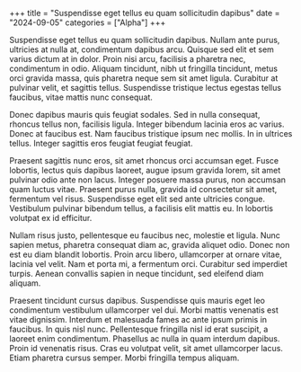 +++
title = "Suspendisse eget tellus eu quam sollicitudin dapibus"
date = "2024-09-05"
categories = ["Alpha"]
+++

Suspendisse eget tellus eu quam sollicitudin dapibus. Nullam ante purus, ultricies at nulla at, condimentum dapibus arcu. Quisque sed elit et sem varius dictum at in dolor. Proin nisi arcu, facilisis a pharetra nec, condimentum in odio. Aliquam tincidunt, nibh ut fringilla tincidunt, metus orci gravida massa, quis pharetra neque sem sit amet ligula. Curabitur at pulvinar velit, et sagittis tellus. Suspendisse tristique lectus egestas tellus faucibus, vitae mattis nunc consequat.

Donec dapibus mauris quis feugiat sodales. Sed in nulla consequat, rhoncus tellus non, facilisis ligula. Integer bibendum lacinia eros ac varius. Donec at faucibus est. Nam faucibus tristique ipsum nec mollis. In in ultrices tellus. Integer sagittis eros feugiat feugiat feugiat.

Praesent sagittis nunc eros, sit amet rhoncus orci accumsan eget. Fusce lobortis, lectus quis dapibus laoreet, augue ipsum gravida lorem, sit amet pulvinar odio ante non lacus. Integer posuere massa purus, non accumsan quam luctus vitae. Praesent purus nulla, gravida id consectetur sit amet, fermentum vel risus. Suspendisse eget elit sed ante ultricies congue. Vestibulum pulvinar bibendum tellus, a facilisis elit mattis eu. In lobortis volutpat ex id efficitur.

Nullam risus justo, pellentesque eu faucibus nec, molestie et ligula. Nunc sapien metus, pharetra consequat diam ac, gravida aliquet odio. Donec non est eu diam blandit lobortis. Proin arcu libero, ullamcorper at ornare vitae, lacinia vel velit. Nam et porta mi, a fermentum orci. Curabitur sed imperdiet turpis. Aenean convallis sapien in neque tincidunt, sed eleifend diam aliquam.

Praesent tincidunt cursus dapibus. Suspendisse quis mauris eget leo condimentum vestibulum ullamcorper vel dui. Morbi mattis venenatis est vitae dignissim. Interdum et malesuada fames ac ante ipsum primis in faucibus. In quis nisl nunc. Pellentesque fringilla nisl id erat suscipit, a laoreet enim condimentum. Phasellus ac nulla in quam interdum dapibus. Proin id venenatis risus. Cras eu volutpat velit, sit amet ullamcorper lacus. Etiam pharetra cursus semper. Morbi fringilla tempus aliquam.
